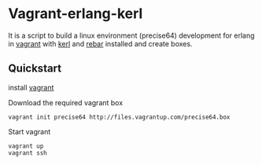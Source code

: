 Vagrant-erlang-kerl
===================

It is a script to build a linux environment (precise64) development for erlang
in [vagrant][1] with [kerl][2] and [rebar][3] installed and create boxes.


Quickstart
----------

install [vagrant][1]

Download the required vagrant box

    vagrant init precise64 http://files.vagrantup.com/precise64.box

Start vagrant
    
    vagrant up
    vagrant ssh


   [1]: https://github.com/mitchellh/vagrant "Vagrant - Tool for building and distributing virtualized development environments"
   [2]: https://github.com/spawngrid/kerl "Kerl - Easy building and installing of Erlang/OTP instances"
   [3]: https://github.com/basho/rebar "Rebar - "
